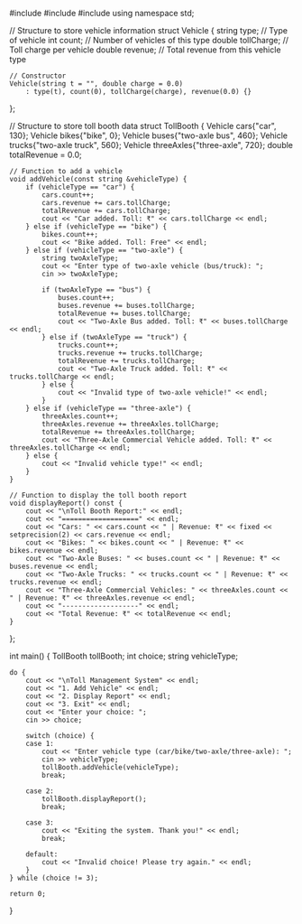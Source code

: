 #include <iostream>
#include <iomanip>
#include <string>
using namespace std;

// Structure to store vehicle information
struct Vehicle {
    string type;           // Type of vehicle
    int count;             // Number of vehicles of this type
    double tollCharge;     // Toll charge per vehicle
    double revenue;        // Total revenue from this vehicle type

    // Constructor
    Vehicle(string t = "", double charge = 0.0)
        : type(t), count(0), tollCharge(charge), revenue(0.0) {}
};

// Structure to store toll booth data
struct TollBooth {
    Vehicle cars{"car", 130};
    Vehicle bikes{"bike", 0};
    Vehicle buses{"two-axle bus", 460};
    Vehicle trucks{"two-axle truck", 560};
    Vehicle threeAxles{"three-axle", 720};
    double totalRevenue = 0.0;

    // Function to add a vehicle
    void addVehicle(const string &vehicleType) {
        if (vehicleType == "car") {
            cars.count++;
            cars.revenue += cars.tollCharge;
            totalRevenue += cars.tollCharge;
            cout << "Car added. Toll: ₹" << cars.tollCharge << endl;
        } else if (vehicleType == "bike") {
            bikes.count++;
            cout << "Bike added. Toll: Free" << endl;
        } else if (vehicleType == "two-axle") {
            string twoAxleType;
            cout << "Enter type of two-axle vehicle (bus/truck): ";
            cin >> twoAxleType;

            if (twoAxleType == "bus") {
                buses.count++;
                buses.revenue += buses.tollCharge;
                totalRevenue += buses.tollCharge;
                cout << "Two-Axle Bus added. Toll: ₹" << buses.tollCharge << endl;
            } else if (twoAxleType == "truck") {
                trucks.count++;
                trucks.revenue += trucks.tollCharge;
                totalRevenue += trucks.tollCharge;
                cout << "Two-Axle Truck added. Toll: ₹" << trucks.tollCharge << endl;
            } else {
                cout << "Invalid type of two-axle vehicle!" << endl;
            }
        } else if (vehicleType == "three-axle") {
            threeAxles.count++;
            threeAxles.revenue += threeAxles.tollCharge;
            totalRevenue += threeAxles.tollCharge;
            cout << "Three-Axle Commercial Vehicle added. Toll: ₹" << threeAxles.tollCharge << endl;
        } else {
            cout << "Invalid vehicle type!" << endl;
        }
    }

    // Function to display the toll booth report
    void displayReport() const {
        cout << "\nToll Booth Report:" << endl;
        cout << "===================" << endl;
        cout << "Cars: " << cars.count << " | Revenue: ₹" << fixed << setprecision(2) << cars.revenue << endl;
        cout << "Bikes: " << bikes.count << " | Revenue: ₹" << bikes.revenue << endl;
        cout << "Two-Axle Buses: " << buses.count << " | Revenue: ₹" << buses.revenue << endl;
        cout << "Two-Axle Trucks: " << trucks.count << " | Revenue: ₹" << trucks.revenue << endl;
        cout << "Three-Axle Commercial Vehicles: " << threeAxles.count << " | Revenue: ₹" << threeAxles.revenue << endl;
        cout << "-------------------" << endl;
        cout << "Total Revenue: ₹" << totalRevenue << endl;
    }
};

int main() {
    TollBooth tollBooth;
    int choice;
    string vehicleType;

    do {
        cout << "\nToll Management System" << endl;
        cout << "1. Add Vehicle" << endl;
        cout << "2. Display Report" << endl;
        cout << "3. Exit" << endl;
        cout << "Enter your choice: ";
        cin >> choice;

        switch (choice) {
        case 1:
            cout << "Enter vehicle type (car/bike/two-axle/three-axle): ";
            cin >> vehicleType;
            tollBooth.addVehicle(vehicleType);
            break;

        case 2:
            tollBooth.displayReport();
            break;

        case 3:
            cout << "Exiting the system. Thank you!" << endl;
            break;

        default:
            cout << "Invalid choice! Please try again." << endl;
        }
    } while (choice != 3);

    return 0;
}
